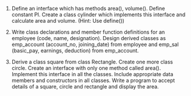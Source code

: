 1.	Define an interface which has methods area(), volume(). Define constant PI. Create a class cylinder which implements this interface and calculate area and volume. (Hint: Use define()) 

2.	Write class declarations and member function definitions for an employee (code, name, designation). Design derived classes as emp_account (account_no, joining_date) from employee and emp_sal (basic_pay, earnings, deduction) from emp_account.

3.	Derive a class square from class Rectangle. Create one more class circle. Create an interface with only one method called area(). Implement this interface in all the classes. Include appropriate data members and constructors in all classes. Write a program to accept details of a square, circle and rectangle and display the area.  
